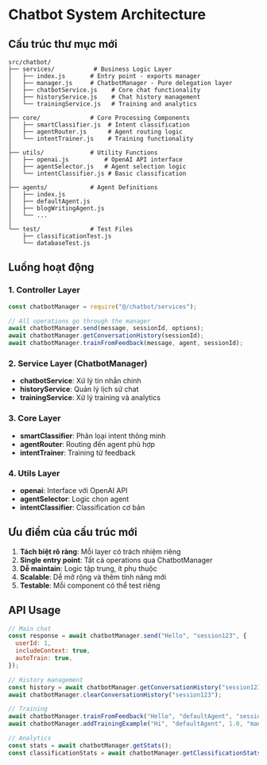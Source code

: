 # Chatbot System Architecture

## Cấu trúc thư mục mới

```
src/chatbot/
├── services/           # Business Logic Layer
│   ├── index.js       # Entry point - exports manager
│   ├── manager.js     # ChatbotManager - Pure delegation layer
│   ├── chatbotService.js    # Core chat functionality
│   ├── historyService.js    # Chat history management
│   └── trainingService.js   # Training and analytics
│
├── core/              # Core Processing Components
│   ├── smartClassifier.js  # Intent classification
│   ├── agentRouter.js      # Agent routing logic
│   └── intentTrainer.js    # Training functionality
│
├── utils/             # Utility Functions
│   ├── openai.js          # OpenAI API interface
│   ├── agentSelector.js   # Agent selection logic
│   └── intentClassifier.js # Basic classification
│
├── agents/            # Agent Definitions
│   ├── index.js
│   ├── defaultAgent.js
│   ├── blogWritingAgent.js
│   └── ...
│
└── test/              # Test Files
    ├── classificationTest.js
    └── databaseTest.js
```

## Luồng hoạt động

### 1. Controller Layer

```javascript
const chatbotManager = require("@/chatbot/services");

// All operations go through the manager
await chatbotManager.send(message, sessionId, options);
await chatbotManager.getConversationHistory(sessionId);
await chatbotManager.trainFromFeedback(message, agent, sessionId);
```

### 2. Service Layer (ChatbotManager)

- **chatbotService**: Xử lý tin nhắn chính
- **historyService**: Quản lý lịch sử chat
- **trainingService**: Xử lý training và analytics

### 3. Core Layer

- **smartClassifier**: Phân loại intent thông minh
- **agentRouter**: Routing đến agent phù hợp
- **intentTrainer**: Training từ feedback

### 4. Utils Layer

- **openai**: Interface với OpenAI API
- **agentSelector**: Logic chọn agent
- **intentClassifier**: Classification cơ bản

## Ưu điểm của cấu trúc mới

1. **Tách biệt rõ ràng**: Mỗi layer có trách nhiệm riêng
2. **Single entry point**: Tất cả operations qua ChatbotManager
3. **Dễ maintain**: Logic tập trung, ít phụ thuộc
4. **Scalable**: Dễ mở rộng và thêm tính năng mới
5. **Testable**: Mỗi component có thể test riêng

## API Usage

```javascript
// Main chat
const response = await chatbotManager.send("Hello", "session123", {
  userId: 1,
  includeContext: true,
  autoTrain: true,
});

// History management
const history = await chatbotManager.getConversationHistory("session123");
await chatbotManager.clearConversationHistory("session123");

// Training
await chatbotManager.trainFromFeedback("Hello", "defaultAgent", "session123");
await chatbotManager.addTrainingExample("Hi", "defaultAgent", 1.0, "manual");

// Analytics
const stats = await chatbotManager.getStats();
const classificationStats = await chatbotManager.getClassificationStats(7);
```
